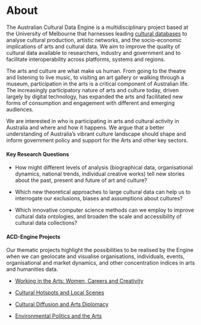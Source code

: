 
# About
The Australian Cultural Data Engine is a multidisciplinary project based at the University of Melbourne that harnesses leading [cultural databases](https://www.acd-engine.org/partners) to analyse cultural production, artistic networks, and the socio-economic implications of arts and cultural data. We aim to improve the quality of cultural data available to researchers, industry and government and to facilitate interoperability across platforms, systems and regions. 

The arts and culture are what make us human. From going to the theatre and listening to live music, to visiting an art gallery or walking through a museum, participation in the arts is a critical component of Australian life. The increasingly participatory nature of arts and culture today, driven largely by digital technology, has expanded the arts and facilitated new forms of consumption and engagement with different and emerging audiences. 

We are interested in who is participating in arts and cultural activity in Australia and where and how it happens. We argue that a better understanding of Australia’s vibrant culture landscape should shape and inform government policy and support for the Arts and other key sectors. 

#### Key Research Questions 

- How might different levels of analysis (biographical data, organisational dynamics, national trends, individual creative works) tell new stories about the past, present and future of art and culture? 

- Which new theoretical approaches to large cultural data can help us to interrogate our exclusions, biases and assumptions about cultures? 

- Which innovative computer science methods can we employ to improve cultural data ontologies, and broaden the scale and accessibility of cultural data collections? 

#### ACD-Engine Projects

Our thematic projects highlight the possibilities to be realised by the Engine when we can geolocate and visualise organisations, individuals, events, organisational and market dynamics, and other concentration indices in arts and humanities data.

- [Working in the Arts: Women, Careers and Creativity](https://www.acd-engine.org/projects/working-in-the-arts)

- [Cultural Hotspots and Local Scenes](https://www.acd-engine.org/projects/cultural-hotspots-and-local-scenes)

- [Cultural Diffusion and Arts Diplomacy](https://www.acd-engine.org/projects/cultural-diffusion-and-arts-diplomacy)

- [Environmental Politics and the Arts](https://www.acd-engine.org/projects/environmental-politics-and-the-arts)


<!---
```{tableofcontents}
```
-->
